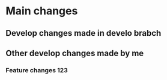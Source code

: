 # Main changes

## Develop changes made in develo brabch
## Other develop changes made by me

### Feature changes 123
